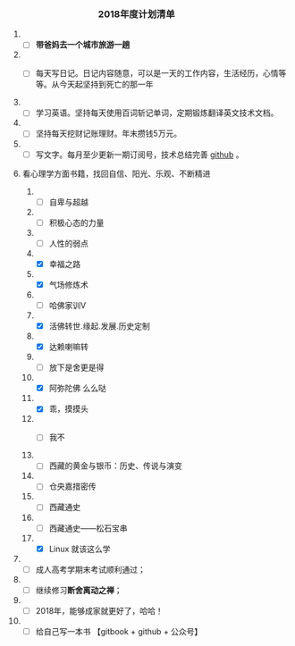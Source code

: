 ### &nbsp;&nbsp;&nbsp;&nbsp;&nbsp;&nbsp;&nbsp;&nbsp;&nbsp;&nbsp;&nbsp;&nbsp;&nbsp;&nbsp;&nbsp;&nbsp;&nbsp;&nbsp;&nbsp;&nbsp;&nbsp;&nbsp;&nbsp;&nbsp;&nbsp;&nbsp;&nbsp;&nbsp;&nbsp;&nbsp;&nbsp;&nbsp;&nbsp;&nbsp;&nbsp;&nbsp;&nbsp;&nbsp;&nbsp;&nbsp; 2018年度计划清单

1. - [ ] **带爸妈去一个城市旅游一趟**  

1. - [ ] 每天写日记。日记内容随意，可以是一天的工作内容，生活经历，心情等等。从今天起坚持到死亡的那一年


2. - [ ] 学习英语。坚持每天使用百词斩记单词，定期锻炼翻译英文技术文档。
3. - [ ] 坚持每天挖财记账理财。年末攒钱5万元。
4. - [ ] 写文字。每月至少更新一期订阅号，技术总结完善 [github](https://github.com/juzldream/diary) 。

5. 看心理学方面书籍，找回自信、阳光、乐观、不断精进

	1. - [ ] 自卑与超越
	2. - [ ] 积极心态的力量
	3. - [ ] 人性的弱点
	4. - [x] 幸福之路
	5. - [x] 气场修炼术
	9. - [ ] 哈佛家训V
	
	6. - [x] 活佛转世.缘起.发展.历史定制
	1. - [x] 达赖喇嘛转
	7. - [ ] 放下是舍更是得
	8. - [x] 阿弥陀佛 么么哒
	9. - [x] 乖，摸摸头
	10. - [ ] 我不


	12. - [ ] 西藏的黄金与银币：历史、传说与演变 
	13. - [ ] 仓央嘉措密传
	15. - [ ] 西藏通史
	16. - [ ] 西藏通史——松石宝串
	 
	10. - [x] Linux 就该这么学
	
6. - [ ] 成人高考学期末考试顺利通过；
7. - [ ] 继续修习**断舍离动之禅**；
8. - [ ] 2018年，能够成家就更好了，哈哈！
9. - [ ] 给自己写一本书 【gitbook + github + 公众号】
